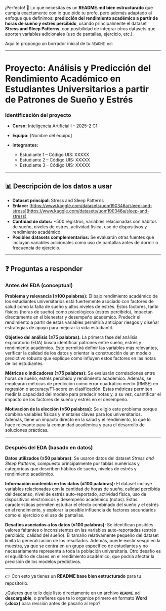 ¡Perfecto! 🙌 Lo que necesitas es un **README.md bien estructurado** que cumpla exactamente con lo que pide tu profe, pero además adaptado al enfoque que definimos: **predicción del rendimiento académico a partir de horas de sueño y estrés percibido**, usando principalmente el dataset **Stress and Sleep Patterns**, con posibilidad de integrar otros datasets que aporten variables adicionales (uso de pantallas, ejercicio, etc.).

Aquí te propongo un borrador inicial de tu `README.md`:

---

# Proyecto: Análisis y Predicción del Rendimiento Académico en Estudiantes Universitarios a partir de Patrones de Sueño y Estrés

### Identificación del proyecto

* **Curso:** Inteligencia Artificial I – 2025-2 C1
* **Equipo:** \[Nombre del equipo]
* **Integrantes:**

  * Estudiante 1 – Código UIS: XXXXX
  * Estudiante 2 – Código UIS: XXXXX
  * Estudiante 3 – Código UIS: XXXXX

---

## 📊 Descripción de los datos a usar

* **Dataset principal:** Stress and Sleep Patterns
* **Enlace:** [https://www.kaggle.com/datasets/uom190346a/sleep-and-stress](https://www.kaggle.com/datasets/uom190346a/sleep-and-stress)
* **Cantidad de datos:** \~500 registros, variables relacionadas con hábitos de sueño, niveles de estrés, actividad física, uso de dispositivos y rendimiento académico.
* **Posibles datasets complementarios:** Se evaluarán otras fuentes que incluyan variables adicionales como uso de pantallas antes de dormir o frecuencia de ejercicio.

---

## ❓ Preguntas a responder

### Antes del EDA (conceptual)

**Problema y relevancia (≤100 palabras):**
El bajo rendimiento académico de los estudiantes universitarios está fuertemente asociado con factores de salud como la falta de sueño y altos niveles de estrés. Estos factores, tanto físicos (horas de sueño) como psicológicos (estrés percibido), impactan directamente en el bienestar y desempeño académico. Predecir el rendimiento a partir de estas variables permitiría anticipar riesgos y diseñar estrategias de apoyo para mejorar la vida estudiantil.

**Objetivo del análisis (≤75 palabras):**
La primera fase del análisis exploratorio (EDA) busca identificar patrones entre sueño, estrés y rendimiento académico. Esto permitirá definir las variables más relevantes, verificar la calidad de los datos y orientar la construcción de un modelo predictivo robusto que explique cómo influyen estos factores en las notas de los estudiantes.

**Métricas o indicadores (≤75 palabras):**
Se evaluarán correlaciones entre horas de sueño, estrés percibido y rendimiento académico. Además, se emplearán métricas de predicción como error cuadrático medio (RMSE) en regresión o accuracy/F1-score en clasificación. Estas métricas permiten medir la capacidad del modelo para predecir notas y, a su vez, cuantificar el impacto de los factores de sueño y estrés en el desempeño.

**Motivación de la elección (≤50 palabras):**
Se eligió este problema porque combina variables físicas y mentales claves para los universitarios. Además, tiene un impacto directo en la salud y el rendimiento, lo que lo hace relevante para la comunidad académica y para el desarrollo de soluciones prácticas.

---

### Después del EDA (basado en datos)

**Datos utilizados (≤50 palabras):**
Se usaron datos del dataset *Stress and Sleep Patterns*, compuesto principalmente por tablas numéricas y categóricas que describen hábitos de sueño, niveles de estrés y rendimiento académico.

**Información contenida en los datos (≤100 palabras):**
El dataset incluye variables relacionadas con la cantidad de horas de sueño, calidad percibida del descanso, nivel de estrés auto-reportado, actividad física, uso de dispositivos electrónicos y desempeño académico (notas). Estas características permiten estudiar el efecto combinado del sueño y el estrés en el rendimiento, y explorar la posible influencia de factores secundarios como el ejercicio o el uso de pantallas.

**Desafíos asociados a los datos (≤100 palabras):**
Se identifican posibles valores faltantes o inconsistentes en las variables auto-reportadas (estrés percibido, calidad del sueño). El tamaño relativamente pequeño del dataset limita la generalización de los resultados. Además, puede existir sesgo en la muestra, ya que se centra en un grupo específico de estudiantes y no necesariamente representa a toda la población universitaria. Otro desafío es el equilibrio de clases en el rendimiento académico, que podría afectar la precisión de los modelos predictivos.

---

👉 Con esto ya tienes un **README base bien estructurado** para tu repositorio.

¿Quieres que te lo deje listo directamente en un archivo **`README.md` descargable**, o prefieres que te lo organice primero en formato **Word (.docx)** para revisión antes de pasarlo al repo?
